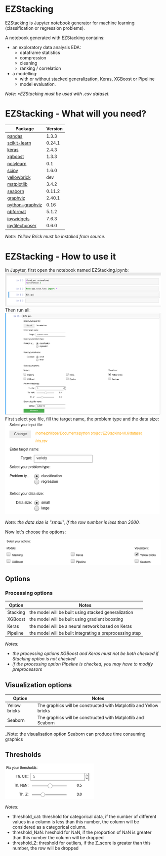 # EZStacking
EZStacking is [Jupyter notebook](https://jupyter.org/) generator for machine learning (classification or regression problems).

A notebook generated with EZStacking contains: 
* an exploratory data analysis EDA:
  * dataframe statistics
  * compression
  * cleaning
  * ranking / correlation
* a modelling:
  * with or without stacked generalization, Keras, XGBoost or Pipeline
  * model evaluation.

_Note: **EZStacking must be used with *.csv dataset**._

# EZStacking - What will you need?
|Package                                                    | Version |
|-----------------------------------------------------------|---------|
|[pandas](https://pandas.pydata.org/)                       | 1.3.3   | 
|[scikit-learn](https://scikit-learn.org/)                  | 0.24.1  |
|[keras](https://keras.io/)                                 | 2.4.3   |
|[xgboost](https://xgboost.readthedocs.io/en/latest/)       | 1.3.3   |
|[polylearn](https://contrib.scikit-learn.org/polylearn/)   | 0.1     |
|[scipy](https://www.scipy.org)                             | 1.6.0   |
|[yellowbrick](https://www.scikit-yb.org)                   | dev     |
|[matplotlib](https://matplotlib.org/)                      | 3.4.2   |
|[seaborn](https://seaborn.pydata.org/)                     | 0.11.2  |
|[graphviz](https://graphviz.org/)                          | 2.40.1  |
|[python-graphviz](https://graphviz.org/)                   | 0.16    |
|[nbformat](https://nbformat.readthedocs.io/en/latest/)     | 5.1.2   |
|[ipywidgets](https://ipywidgets.readthedocs.io/en/latest/) | 7.6.3   |
|[ipyfilechooser](https://github.com/crahan/ipyfilechooser) | 0.6.0   |

_Note: Yellow Brick must be installed from source._

# EZStacking - How to use it

In Jupyter, first open the notebook named EZStacking.ipynb:
![First launch](/screenshots/EZStacking_first_launch.png)
Then run all:
![EZStacking GUI](/screenshots/EZStacking_gui.png)
First select you file, fill the target name, the problem type and the data size:
![EZStacking GUI](/screenshots/EZStacking_file_selection.png)

_Note: the data size is "small", if the row number is less than 3000._

Now let's choose the options:

![EZStacking GUI](/screenshots/EZStacking_options.png)

## Options
### Processing options
|Option   | Notes                                                   |
|---------|---------------------------------------------------------|
|Stacking | the model will be built using stacked generalization    |
|XGBoost  | the model will be built using gradient boosting         |
|Keras    | the model will be a neural network based on Keras       |
|Pipeline | the model will be built integrating a preprocessing step|

_Notes:_ 
* _the processing options XGBoost and Keras must not be both checked if Stacking option is not checked_
* _if the processing option Pipeline is checked, you may have to modify preprocessors_

## Visualization options
|Option        | Notes                                                              |
|--------------|--------------------------------------------------------------------|
|Yellow bricks | The graphics will be constructed with Matplotlib and Yellow bricks |
|Seaborn       | The graphics will be constructed with Matplotlib and Seaborn       |

_Note: the visualisation option Seaborn can produce time consuming graphics

## Thresholds
![EZStacking Thresholds](/screenshots/EZStacking_thresholds.png)

_Notes:_
* threshold_cat: threshold for categorical data, if the number of different values in a column is less than this number, the column will be considered as a categorical column.
* threshold_NaN: hreshold for NaN, if the proportion of NaN is greater than this number the column will be dropped
* threshold_Z: threshold for outliers, if the Z_score is greater than this number, the row will be dropped
